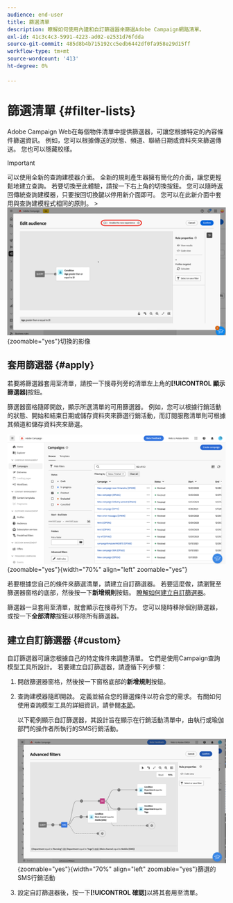 ```yaml
---
audience: end-user
title: 篩選清單
description: 瞭解如何使用內建和自訂篩選器來篩選Adobe Campaign網路清單。
exl-id: 41c3c4c3-5991-4223-ad02-e2531d76fdda
source-git-commit: 485d8b4b715192cc5edb6442df0fa958e29d15ff
workflow-type: tm+mt
source-wordcount: '413'
ht-degree: 0%

---
```


# 篩選清單 {#filter-lists}

Adobe Campaign Web在每個物件清單中提供篩選器，可讓您根據特定的內容條件篩選資訊。 例如，您可以根據傳送的狀態、頻道、聯絡日期或資料夾來篩選傳送。 您也可以隱藏校樣。

>[!IMPORTANT]
>
>可以使用全新的查詢建模器介面。 全新的規則產生器擁有簡化的介面，讓您更輕鬆地建立查詢。 若要切換至此體驗，請按一下右上角的切換按鈕。 您可以隨時返回傳統查詢建模器，只要按回切換鍵以停用新介面即可。 您可以在此新介面中套用與查詢建模程式相同的原則。
>&#x200B;>![顯示新規則產生器介面](assets/query-modeler-toggle.png){zoomable="yes"}切換的影像

## 套用篩選器 {#apply}

若要將篩選器套用至清單，請按一下搜尋列旁的清單左上角的&#x200B;**[!UICONTROL 顯示篩選器]**&#x200B;按鈕。

篩選器窗格隨即開啟，顯示所選清單的可用篩選器。 例如，您可以根據行銷活動的狀態、開始和結束日期或儲存資料夾來篩選行銷活動，而訂閱服務清單則可根據其頻道和儲存資料夾來篩選。

![篩選器窗格，顯示清單的可用篩選器](assets/filters-pane.png){zoomable="yes"}{width="70%" align="left" zoomable="yes"}

若要根據您自己的條件來篩選清單，請建立自訂篩選器。 若要這麼做，請瀏覽至篩選器窗格的底部，然後按一下&#x200B;**新增規則**&#x200B;按鈕。 [瞭解如何建立自訂篩選器](#custom)。

篩選器一旦套用至清單，就會顯示在搜尋列下方。 您可以隨時移除個別篩選器，或按一下&#x200B;**全部清除**&#x200B;按鈕以移除所有篩選器。

## 建立自訂篩選器 {#custom}

自訂篩選器可讓您根據自己的特定條件來調整清單。 它們是使用Campaign查詢模型工具所設計。 若要建立自訂篩選器，請遵循下列步驟：

1. 開啟篩選器窗格，然後按一下窗格底部的&#x200B;**新增規則**&#x200B;按鈕。

1. 查詢建模器隨即開啟。 定義並結合您的篩選條件以符合您的需求。 有關如何使用查詢模型工具的詳細資訊，請參閱[本節](../query/query-modeler-overview.md)。

   以下範例顯示自訂篩選器，其設計旨在顯示在行銷活動清單中，由執行或瑜伽部門的操作者所執行的SMS行銷活動。

   ![自訂篩選器範例，顯示依部門](assets/filters-sample.png){zoomable="yes"}{width="70%" align="left" zoomable="yes"}篩選的SMS行銷活動

1. 設定自訂篩選器後，按一下&#x200B;**[!UICONTROL 確認]**&#x200B;以將其套用至清單。